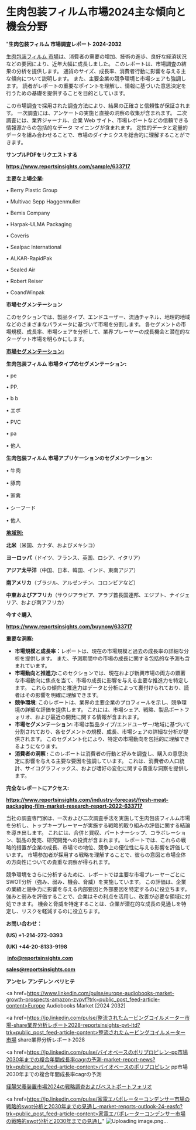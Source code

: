 # 生肉包装フィルム市場2024主な傾向と機会分野

"<strong>生肉包装フィルム 市場調査レポート 2024-2032</strong>

<a href=https://www.reportsinsights.com/sample/633717>生肉包装フィルム 市場</a>は、消費者の需要の増加、技術の進歩、良好な経済状況などの要因により、近年大幅に成長しました。 このレポートは、市場調査の結果の分析を提供します。 通貨のサイズ、成長率、消費者行動に影響を与える主な傾向について説明します。 また、主要企業の競争環境と市場シェアも強調します。 読者がレポートの重要なポイントを理解し、情報に基づいた意思決定を行うための基礎を提供することを目的としています。

この市場調査で採用された調査方法により、結果の正確さと信頼性が保証されます。 一次調査には、アンケートの実施と直接の洞察の収集が含まれます。 二次調査には、業界ジャーナル、企業 Web サイト、市場レポートなどの信頼できる情報源からの包括的なデータ マイニングが含まれます。 定性的データと定量的データを組み合わせることで、市場のダイナミクスを総合的に理解することができます。

<strong><b>サンプルPDFをリクエストする</b></strong>

<a href=https://www.reportsinsights.com/sample/633717><strong><u>https://www.reportsinsights.com/sample/633717</u></strong></a>

<strong>主要な上場企業:</strong>

• Berry Plastic Group

• Multivac Sepp Haggenmuller

• Bemis Company

• Harpak-ULMA Packaging

• Coveris

• Sealpac International

• ALKAR-RapidPak

• Sealed Air

• Robert Reiser

• CoandWinpak

<strong>市場セグメンテーション</strong>

このセクションでは、製品タイプ、エンドユーザー、流通チャネル、地理的地域などのさまざまなパラメータに基づいて市場を分割します。 各セグメントの市場規模、成長率、市場シェアを分析して、業界プレーヤーの成長機会と潜在的なターゲット市場を明らかにします。

<strong><u>市場セグメンテーション</u></strong><strong><u>:</u></strong>

<strong>生肉包装フィルム 市場タイプのセグメンテーション:</strong>

• pe

• PP.

• b b

• エボ

• PVC

• pa

• 他人

<strong>生肉包装フィルム 市場アプリケーションのセグメンテーション:</strong>

• 牛肉

• 豚肉

• 家禽

• シーフード

• 他人

<strong><u>地域別</u></strong><strong><u>:</u></strong>

<strong>北米</strong>（米国、カナダ、およびメキシコ）

<strong>ヨーロッパ</strong>（ドイツ、フランス、英国、ロシア、イタリア）

<strong>アジア太平洋</strong>（中国、日本、韓国、インド、東南アジア）

<strong>南アメリカ</strong>（ブラジル、アルゼンチン、コロンビアなど）

<strong>中東およびアフリカ</strong>（サウジアラビア、アラブ首長国連邦、エジプト、ナイジェリア、および南アフリカ）

<strong>今すぐ購入</strong>

<a href=https://www.reportsinsights.com/buynow/633717><strong><u>https://www.reportsinsights.com/buynow/633717</u></strong></a>

<strong>重要な洞察:</strong>
<ul>
  <li><strong>市場規模と成長率：</strong>レポートは、現在の市場規模と過去の成長率の詳細な分析を提供します。 また、予測期間中の市場の成長に関する包括的な予測も含まれています。</li>
  <li><strong>市場動向と推進力:</strong>このセクションでは、現在および新興市場の両方の顕著な市場動向に焦点を当て、市場の成長に影響を与える主要な推進力を特定します。 これらの傾向と推進力はデータと分析によって裏付けられており、読者はその影響を明確に理解できます。</li>
  <li><strong>競争環境</strong>: このレポートは、業界の主要企業のプロフィールを示し、競争環境の詳細な評価を提供します。 これには、市場シェア、戦略、製品ポートフォリオ、および最近の開発に関する情報が含まれます。</li>
  <li><strong>市場セグメンテーション: </strong>市場は製品タイプ/エンドユーザー/地域に基づいて分割されており、各セグメントの規模、成長、市場シェアの詳細な分析が提供されます。 このセグメント化により、特定の市場動向を包括的に理解できるようになります。</li>
  <li><strong>消費者の洞察 : </strong>このレポートは消費者の行動と好みを調査し、購入の意思決定に影響を与える主要な要因を強調しています。 これは、消費者の人口統計、サイコグラフィックス、および嗜好の変化に関する貴重な洞察を提供します。</li>
</ul>
<strong>完全なレポートにアクセス:</strong>

<a href=https://www.reportsinsights.com/industry-forecast/fresh-meat-packaging-film-market-research-report-2022-633717><strong><u><b>https://www.reportsinsights.com/industry-forecast/fresh-meat-packaging-film-market-research-report-2022-633717</b></u></strong></a>

当社の調査専門家は、一次および二次調査手法を実施して生肉包装フィルム市場を分析し、トップキープレーヤーが実施する戦略的取り組みの評価に関する結論を導き出します。 これには、合併と買収、パートナーシップ、コラボレーション、製品の発売、研究開発への投資が含まれます。 レポートでは、これらの戦略的措置が企業の成長、市場での地位、競争上の優位性に与える影響を評価しています。 市場参加者が採用する戦略を理解することで、彼らの意図と市場全体の方向性についての貴重な洞察が得られます。

競争環境をさらに分析するために、レポートでは主要な市場プレーヤーごとにSWOT分析（強み、弱み、機会、脅威）を実施しています。 この評価は、企業の業績と競争力に影響を与える内部要因と外部要因を特定するのに役立ちます。 強みと弱みを評価することで、企業はその利点を活用し、改善が必要な領域に対処できます。 機会と脅威を特定することは、企業が潜在的な成長の見通しを特定し、リスクを軽減するのに役立ちます。

<strong>お問い合わせ：</strong>

<strong>(US) +1-214-272-0393</strong>

<strong>(UK) +44-20-8133-9198</strong>

<strong> </strong><a href=info@reportsinsights.com><strong><u>info@reportsinsights.com</u></strong></a>

<a href=sales@reportsinsights.com><strong><u>sales@reportsinsights.com</u></strong></a>

<strong>アンセレ アンデレン ベリヒテ</strong>

<a href=https://www.linkedin.com/pulse/europe-audiobooks-market-growth-prospects-amazon-zvpvf?trk=public_post_feed-article-content>Europe Audiobooks Market [2024 2032]</a>

<a href=https://jp.linkedin.com/pulse/整流されたムービングコイルメーター市場-share業界分析レポート2028-reportsinsights-pvt-ltd?trk=public_post_feed-article-content>整流されたムービングコイルメーター市場 share業界分析レポート2028</a>

<a href=https://jp.linkedin.com/pulse/バイオベースのポリプロピレン-pp市場2030年までの複合年間成長率cagrの予測-market-report-news?trk=public_post_feed-article-content>バイオベースのポリプロピレン pp市場2030年までの複合年間成長率cagrの予測</a>

<a href=https://www.linkedin.com/pulse/経腸栄養装置市場2024の戦略調査およびベストポートフォリオ-reports-insights-expert-6cwlf/>経腸栄養装置市場2024の戦略調査およびベストポートフォリオ</a>

<a href=https://jp.linkedin.com/pulse/家電エバポレーターコンデンサー市場の戦略的swot分析と2030年までの見通し-market-reports-outlook-24-easfc?trk=public_post_feed-article-content>家電エバポレーターコンデンサー市場の戦略的swot分析と2030年までの見通し</a>"
![Uploading image.png…]()
